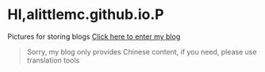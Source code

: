 # HI,alittlemc.github.io.P
Pictures for storing blogs
[Click here to enter my blog](https://alittlemc.github.io/)
> Sorry, my blog only provides Chinese content, if you need, please use translation tools
